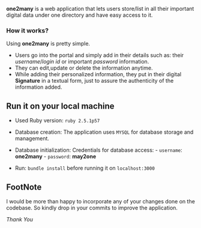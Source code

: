 
**one2many** is a web application that lets users store/list in all their important digital data under one directory and have easy access to it.

### How it works?
Using **one2many** is pretty simple.
* Users go into the portal and simply add in their details such as: their *username*/*login id* or important *password* information.
* They can edit,update or delete the information anytime.
* While adding their personalized information, they put in their digital **Signature** in a textual form, just to assure the authenticity of the information added. 

## Run it on your local machine

* Used Ruby version:  `ruby 2.5.1p57`

* Database creation: The application uses `MYSQL` for database storage and management.

* Database initialization: Credentials for database access: 
                          - `username`: **one2many**
                          - `password`: **may2one**

* Run: `bundle install` before running it on `localhost:3000`

## FootNote
  I would be more than happy to incorporate any of your changes done on the codebase. So kindly drop in your                     commits to improve the application.
  
  *Thank You*
